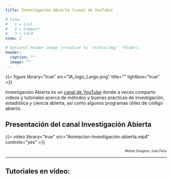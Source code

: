```yaml
---
title: Investigación Abierta (canal de YouTube)

# View.
#   1 = List
#   2 = Compact
#   3 = Card
view: 2

# Optional header image (relative to `static/img/` folder).
header:
  caption: ""
  image: ""
---
```


{{< figure library="true" src="IA_logo_Largo.png" title="" lightbox="true" >}}

Investigación Abierta es un [canal de YouTube](https://www.youtube.com/user/juanleongomez) donde a veces comparto videos y tutoriales acerca de métodos y buenas prácticas de investigación, estadística y ciencia abierta, así como algunos programas útiles de código abierto.

## Presentación del canal **Investigación Abierta**
{{< video library="true" src="Animacion-Investigación-abierta.mp4" controls="yes" >}}

<p style="text-align:right;font-size:70%;">Motion Designer: Juan Paris
<a href="https://www.instagram.com/juansparis/" target="_blank"> <span style="font-size: 1.2em; color: #45bbff;">
  <i class="fab fa-instagram"></i>
</span></a></p>

_________________________________________

## Tutoriales en vídeo:
